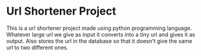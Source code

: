# Url Shortener Project
This is a url shortener project made using python programming language. Whatever large url we give as input it converts into a tiny url and gives it as output. Also stores the url in the database so that it doesn't give the same url to two different ones.
